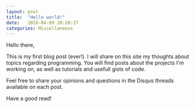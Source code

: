 ```yaml
---
layout: post
title:  "Hello world!"
date:   2016-04-09 20:20:27
categories: Miscellaneous
---
```


Hello there, 

This is my first blog post (ever!). 
I will share on this site my thoughts about topics regarding programming.
You will find posts about the projects I'm working on, as well as tutorials
and usefull gists of code.

Feel free to share your opinions and questions in the Disqus threads available
on each post.

Have a good read!

